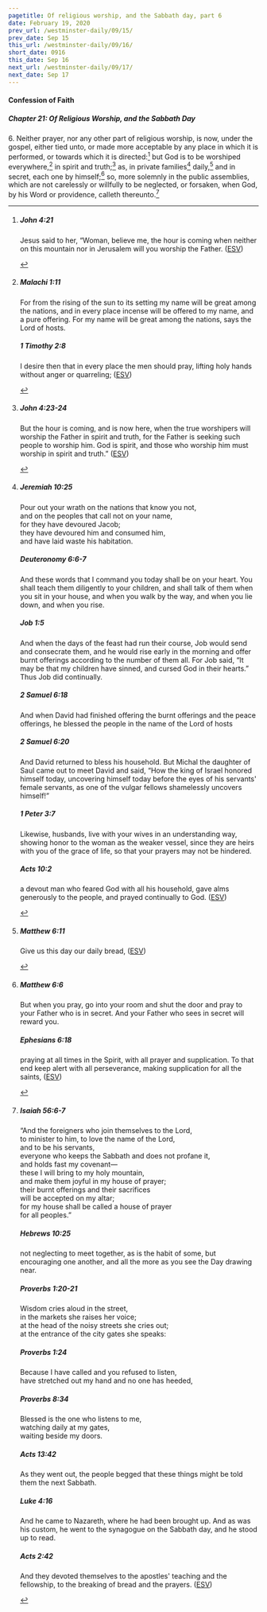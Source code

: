 ```yaml
---
pagetitle: Of religious worship, and the Sabbath day, part 6
date: February 19, 2020
prev_url: /westminster-daily/09/15/
prev_date: Sep 15
this_url: /westminster-daily/09/16/
short_date: 0916
this_date: Sep 16
next_url: /westminster-daily/09/17/
next_date: Sep 17
---
```


#### Confession of Faith

##### Chapter 21: Of Religious Worship, and the Sabbath Day

6\. Neither prayer, nor any other part of religious worship, is now, under the gospel, either tied unto, or made more acceptable by any place in which it is performed, or towards which it is directed:[^fnref:wcf1] but God is to be worshiped everywhere,[^fnref:wcf2] in spirit and truth;[^fnref:wcf3] as, in private families[^fnref:wcf4] daily,[^fnref:wcf5] and in secret, each one by himself;[^fnref:wcf6] so, more solemnly in the public assemblies, which are not carelessly or willfully to be neglected, or forsaken, when God, by his Word or providence, calleth thereunto.[^fnref:wcf7]

[^fnref:wcf1]: <div class="esv"><h5>John 4:21</h5> <div class="esv-text"><p id="p43004021.01-1">Jesus said to her, <span class="woc">&#8220;Woman, believe me, the hour is coming when neither on this mountain nor in Jerusalem will you worship the Father.</span>  (<a href="http://www.esv.org" class="copyright">ESV</a>)</p> </div> </div>

[^fnref:wcf2]: <div class="esv"><h5>Malachi 1:11</h5> <div class="esv-text"><p id="p39001011.01-1">For from the rising of the sun to its setting my name will be great among the nations, and in every place incense will be offered to my name, and a pure offering. For my name will be great among the nations, says the <span class="small-caps">Lord</span> of hosts.</p> </div><h5>1 Timothy 2:8</h5> <div class="esv-text"><p id="p54002008.01-2">I desire then that in every place the men should pray, lifting holy hands without anger or quarreling;  (<a href="http://www.esv.org" class="copyright">ESV</a>)</p> </div> </div>

[^fnref:wcf3]: <div class="esv"><h5>John 4:23-24</h5> <div class="esv-text"><p id="p43004023.01-1"><span class="woc">But the hour is coming, and is now here, when the true worshipers will worship the Father in spirit and truth, for the Father is seeking such people to worship him.</span> <span class="woc">God is spirit, and those who worship him must worship in spirit and truth.&#8221;</span>  (<a href="http://www.esv.org" class="copyright">ESV</a>)</p> </div> </div>

[^fnref:wcf4]: <div class="esv"><h5>Jeremiah 10:25</h5> <div class="esv-text"><div class="block-indent"> <p class="line-group" id="p24010025.01-1">Pour out your wrath on the nations that know you not,<br /> <span class="indent"></span>and on the peoples that call not on your name,<br /> for they have devoured Jacob;<br /> <span class="indent"></span>they have devoured him and consumed him,<br /> <span class="indent"></span>and have laid waste his habitation.</p> </div> </div><h5>Deuteronomy 6:6-7</h5> <div class="esv-text"><p id="p05006006.01-2">And these words that I command you today shall be on your heart. You shall teach them diligently to your children, and shall talk of them when you sit in your house, and when you walk by the way, and when you lie down, and when you rise.</p> </div><h5>Job 1:5</h5> <div class="esv-text"><p id="p18001005.01-3">And when the days of the feast had run their course, Job would send and consecrate them, and he would rise early in the morning and offer burnt offerings according to the number of them all. For Job said, &#8220;It may be that my children have sinned, and cursed God in their hearts.&#8221; Thus Job did continually.</p> </div><h5>2 Samuel 6:18</h5> <div class="esv-text"><p id="p10006018.01-4">And when David had finished offering the burnt offerings and the peace offerings, he blessed the people in the name of the <span class="small-caps">Lord</span> of hosts</p> </div><h5>2 Samuel 6:20</h5> <div class="esv-text"><p id="p10006020.01-5">And David returned to bless his household. But Michal the daughter of Saul came out to meet David and said, &#8220;How the king of Israel honored himself today, uncovering himself today before the eyes of his servants' female servants, as one of the vulgar fellows shamelessly uncovers himself!&#8221;</p> </div><h5>1 Peter 3:7</h5> <div class="esv-text"><p id="p60003007.01-6">Likewise, husbands, live with your wives in an understanding way, showing honor to the woman as the weaker vessel, since they are heirs with you of the grace of life, so that your prayers may not be hindered.</p> </div><h5>Acts 10:2</h5> <div class="esv-text"><p id="p44010002.01-7">a devout man who feared God with all his household, gave alms generously to the people, and prayed continually to God.  (<a href="http://www.esv.org" class="copyright">ESV</a>)</p> </div> </div>

[^fnref:wcf5]: <div class="esv"><h5>Matthew 6:11</h5> <div class="esv-text"><div class="block-indent"> <p class="line-group" id="p40006011.01-1"><span class="woc">Give us this day our daily bread,</span>  (<a href="http://www.esv.org" class="copyright">ESV</a>)</p> </div> </div> </div>

[^fnref:wcf6]: <div class="esv"><h5>Matthew 6:6</h5> <div class="esv-text"><p id="p40006006.01-1"><span class="woc">But when you pray, go into your room and shut the door and pray to your Father who is in secret. And your Father who sees in secret will reward you.</span></p> </div><h5>Ephesians 6:18</h5> <div class="esv-text"><p id="p49006018.01-2">praying at all times in the Spirit, with all prayer and supplication. To that end keep alert with all perseverance, making supplication for all the saints,  (<a href="http://www.esv.org" class="copyright">ESV</a>)</p> </div> </div>

[^fnref:wcf7]: <div class="esv"><h5>Isaiah 56:6-7</h5> <div class="esv-text"><div class="block-indent"> <p class="line-group" id="p23056006.01-1">&#8220;And the foreigners who join themselves to the <span class="small-caps">Lord</span>,<br /> <span class="indent"></span>to minister to him, to love the name of the <span class="small-caps">Lord</span>,<br /> <span class="indent"></span>and to be his servants,<br /> everyone who keeps the Sabbath and does not profane it,<br /> <span class="indent"></span>and holds fast my covenant&#8212;<br />  these I will bring to my holy mountain,<br /> <span class="indent"></span>and make them joyful in my house of prayer;<br /> their burnt offerings and their sacrifices<br /> <span class="indent"></span>will be accepted on my altar;<br /> for my house shall be called a house of prayer<br /> <span class="indent"></span>for all peoples.&#8221;</p> </div> </div><h5>Hebrews 10:25</h5> <div class="esv-text"><p id="p58010025.01-2">not neglecting to meet together, as is the habit of some, but encouraging one another, and all the more as you see the Day drawing near.</p> </div><h5>Proverbs 1:20-21</h5> <div class="esv-text"> <div class="block-indent"> <p class="line-group" id="p20001020.05-3">Wisdom cries aloud in the street,<br /> <span class="indent"></span>in the markets she raises her voice;<br />  at the head of the noisy streets she cries out;<br /> <span class="indent"></span>at the entrance of the city gates she speaks:</p> </div> </div><h5>Proverbs 1:24</h5> <div class="esv-text"><div class="block-indent"> <p class="line-group" id="p20001024.01-4">Because I have called and you refused to listen,<br /> <span class="indent"></span>have stretched out my hand and no one has heeded,</p> </div> </div><h5>Proverbs 8:34</h5> <div class="esv-text"><div class="block-indent"> <p class="line-group" id="p20008034.01-5">Blessed is the one who listens to me,<br /> <span class="indent"></span>watching daily at my gates,<br /> <span class="indent"></span>waiting beside my doors.</p> </div> </div><h5>Acts 13:42</h5> <div class="esv-text"><p id="p44013042.01-6">As they went out, the people begged that these things might be told them the next Sabbath.</p> </div><h5>Luke 4:16</h5> <div class="esv-text"> <p id="p42004016.05-7">And he came to Nazareth, where he had been brought up. And as was his custom, he went to the synagogue on the Sabbath day, and he stood up to read.</p> </div><h5>Acts 2:42</h5> <div class="esv-text"> <p id="p44002042.06-8">And they devoted themselves to the apostles' teaching and the fellowship, to the breaking of bread and the prayers.  (<a href="http://www.esv.org" class="copyright">ESV</a>)</p> </div> </div>

